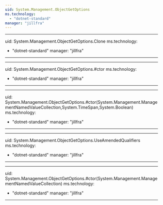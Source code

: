 ```yaml
---
uid: System.Management.ObjectGetOptions
ms.technology: 
  - "dotnet-standard"
manager: "jillfra"
---
```


---
uid: System.Management.ObjectGetOptions.Clone
ms.technology: 
  - "dotnet-standard"
manager: "jillfra"
---

---
uid: System.Management.ObjectGetOptions.#ctor
ms.technology: 
  - "dotnet-standard"
manager: "jillfra"
---

---
uid: System.Management.ObjectGetOptions.#ctor(System.Management.ManagementNamedValueCollection,System.TimeSpan,System.Boolean)
ms.technology: 
  - "dotnet-standard"
manager: "jillfra"
---

---
uid: System.Management.ObjectGetOptions.UseAmendedQualifiers
ms.technology: 
  - "dotnet-standard"
manager: "jillfra"
---

---
uid: System.Management.ObjectGetOptions.#ctor(System.Management.ManagementNamedValueCollection)
ms.technology: 
  - "dotnet-standard"
manager: "jillfra"
---

